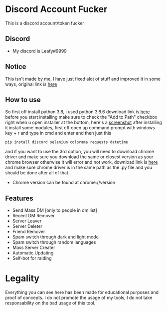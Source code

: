 # Discord Account Fucker
This is a discord account/token fucker

## Discord
* My discord is Leafy#9999

## Notice
This isn't made by me, I have just fixed alot of stuff and improved it in some ways, original link is [here](https://github.com/azael1337/Jajaja-Account-Nuker)

## How to use
So first off install python 3.8, i used python 3.8.6 download link is [here](https://www.python.org/downloads/release/python-386/)
before you start installing make sure to check the "Add to Path" checkbox right when u open installer at the bottom, here's a [screenshot](https://iileafy.has-no-bra.in/1NdAxo.png)
after installing it install some modules, first off open up command prompt with windows key + r and type in cmd and enter and then just this
```
pip install discord selenium colorama requests datetime
```
and if you want to use the 3rd option, you will need to download chrome driver and make sure you download the same or closest version as your chrome browser otherwise it will error and not work, download link is [here](https://chromedriver.chromium.org/downloads) and make sure chrome driver is in the same path as the .py file
and you should be done after all of that.
* Chrome version can be found at chrome://version

## Features
* Send Mass DM [only to people in dm list]
* Recent DM Remover
* Server Leaver
* Server Deleter
* Friend Remover
* Spam switch through dark and light mode
* Spam switch through random languages
* Mass Server Creater
* Automatic Updating
* Self-bot for raiding

# Legality
Everything you can see here has been made for educational purposes and proof of concepts. I do not promote the usage of my tools, I do not take responsability on the bad usage of this tool.
